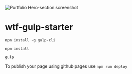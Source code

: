 
![Portfolio Hero-section screenshot](https://Kwiatkowski1981.github.io/dist/assets/img/portfolio-screen.png)


# wtf-gulp-starter

`npm install -g gulp-cli`

`npm install`

`gulp`

To publish your page using github pages use `npm run deploy`
